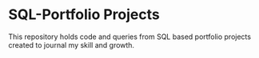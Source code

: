 # SQL-Portfolio Projects 

This repository holds code and queries from SQL based portfolio projects created to journal my skill and growth.
